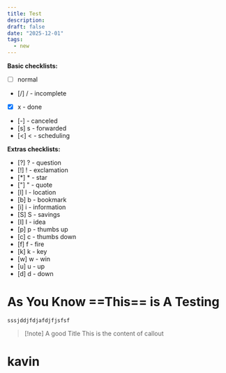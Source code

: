 ```yaml
---
title: Test
description:
draft: false
date: "2025-12-01"
tags:
  - new
---
```

 
**Basic checklists:**
- [ ] normal
- [/] / - incomplete
- [x] x - done
- [-] -  canceled
- [s] s - forwarded
- [<] < - scheduling

**Extras checklists:**
- [?] ? - question
- [!] ! - exclamation
- [*] * - star
- ["] " - quote
- [l] l - location
- [b] b - bookmark
- [i] i - information
- [S] S - savings
- [I] I - idea
- [p] p - thumbs up
- [c] c - thumbs down
- [f] f - fire
- [k] k - key
- [w] w - win
- [u] u - up
- [d] d - down
# **As You Know ==This== is A Testing**

``sssjddjfdjafdjfjsfsf``

>[!note] A good Title
> This is the content of callout

# kavin


